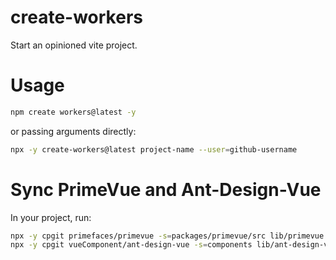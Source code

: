 # create-workers

Start an opinioned vite project.

# Usage

```sh
npm create workers@latest -y
```

or passing arguments directly:

```sh
npx -y create-workers@latest project-name --user=github-username
```
# Sync PrimeVue and Ant-Design-Vue
In your project, run:
```sh
npx -y cpgit primefaces/primevue -s=packages/primevue/src lib/primevue
npx -y cpgit vueComponent/ant-design-vue -s=components lib/ant-design-vue
```
